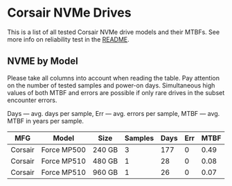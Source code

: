 Corsair NVMe Drives
===================

This is a list of all tested Corsair NVMe drive models and their MTBFs. See more
info on reliability test in the [README](https://github.com/linuxhw/SMART).

NVME by Model
------------

Please take all columns into account when reading the table. Pay attention on the
number of tested samples and power-on days. Simultaneous high values of both MTBF
and errors are possible if only rare drives in the subset encounter errors.

Days   — avg. days per sample,
Err    — avg. errors per sample,
MTBF   — avg. MTBF in years per sample.

| MFG       | Model              | Size   | Samples | Days  | Err   | MTBF   |
|-----------|--------------------|--------|---------|-------|-------|--------|
| Corsair   | Force MP500        | 240 GB | 3       | 177   | 0     | 0.49   |
| Corsair   | Force MP510        | 480 GB | 1       | 28    | 0     | 0.08   |
| Corsair   | Force MP510        | 960 GB | 1       | 26    | 0     | 0.07   |
